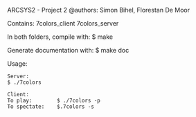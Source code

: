 ARCSYS2 - Project 2
@authors: Simon Bihel, Florestan De Moor

Contains:
	7colors_client
	7colors_server
	
In both folders, compile with:
	$ make

Generate documentation with:
	$ make doc
	
Usage:

	Server:
	$ ./7colors
	
	Client:
	To play:		$ ./7colors -p 
	To spectate: 	$.7colors -s
